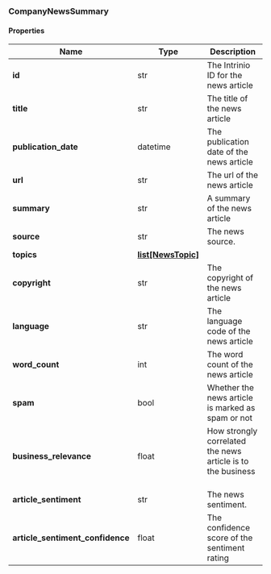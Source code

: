 

[//]: # (CLASS:CompanyNewsSummary)

[//]: # (KIND:object)

### CompanyNewsSummary

#### Properties

[//]: # (START_DEFINITION)

Name | Type | Description
------------ | ------------- | -------------
**id** | str | The Intrinio ID for the news article &nbsp;
**title** | str | The title of the news article &nbsp;
**publication_date** | datetime | The publication date of the news article &nbsp;
**url** | str | The url of the news article &nbsp;
**summary** | str | A summary of the news article &nbsp;
**source** | str | The news source. &nbsp;
**topics** | [**list[NewsTopic]**](NewsTopic.md) |  &nbsp;
**copyright** | str | The copyright of the news article &nbsp;
**language** | str | The language code of the news article &nbsp;
**word_count** | int | The word count of the news article &nbsp;
**spam** | bool | Whether the news article is marked as spam or not &nbsp;
**business_relevance** | float | How strongly correlated the news article is to the business &nbsp;
**article_sentiment** | str | The news sentiment. &nbsp;
**article_sentiment_confidence** | float | The confidence score of the sentiment rating &nbsp;

[//]: # (END_DEFINITION)


[//]: # (CONTAINED_CLASS:NewsTopic)



